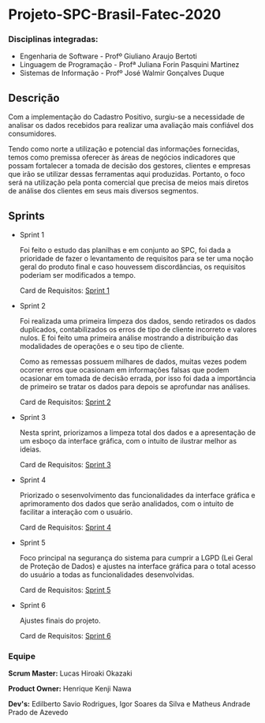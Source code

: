 # Projeto-SPC-Brasil-Fatec-2020

**<H3>Disciplinas integradas: </H3>** 
<ul>
  <li>Engenharia de Software - Profº Giuliano Araujo Bertoti</li>
  <li>Linguagem de Programação - Profª Juliana Forin Pasquini Martinez</li>
  <li>Sistemas de Informação - Profº José Walmir Gonçalves Duque</li>
</ul>

**<H2>Descrição</H2>**

Com a implementação do Cadastro Positivo, surgiu-se a necessidade de analisar os dados recebidos para realizar uma avaliação mais confiável dos consumidores. 

Tendo como norte a utilização e potencial das informações fornecidas, temos como premissa oferecer às áreas de negócios indicadores que possam fortalecer a tomada de decisão dos gestores, clientes e empresas que irão se utilizar dessas ferramentas aqui produzidas. Portanto, o foco será na utilização pela ponta comercial que precisa de meios mais diretos de análise dos clientes em seus mais diversos segmentos. 

**<H2>Sprints</H2>**

<ul>
  <li>Sprint 1
   
   Foi feito o estudo das planilhas e em conjunto ao SPC, foi dada a prioridade de fazer o levantamento de requisitos para se ter uma noção geral do produto final e caso houvessem discordâncias, os requisitos poderiam ser modificados a tempo.
   
   Card de Requisitos: [Sprint 1](https://github.com/HenriqueNawa/Projeto-SPC-Brasil-Fatec-2020/tree/master/Cards%20de%20requisitos/Sprint%201)
  
  <li>Sprint 2
  
  Foi realizada uma primeira limpeza dos dados, sendo retirados os dados duplicados, contabilizados os erros de tipo de cliente incorreto e valores nulos. E foi feito uma primeira análise mostrando a distribuição das modalidades de operações e o seu tipo de cliente. 
  
  Como as remessas possuem milhares de dados, muitas vezes podem ocorrer erros que ocasionam em informações falsas que podem ocasionar em tomada de decisão errada, por isso foi dada a importância de primeiro se tratar os dados para depois se aprofundar nas análises.
  
  Card de Requisitos: [Sprint 2](https://github.com/HenriqueNawa/Projeto-SPC-Brasil-Fatec-2020/tree/master/Cards%20de%20requisitos/Sprint%202)
  
  <li>Sprint 3
  
  Nesta sprint, priorizamos a limpeza total dos dados e a apresentação de um esboço da interface gráfica, com o intuito de ilustrar melhor as ideias.
  
   Card de Requisitos: [Sprint 3](https://github.com/HenriqueNawa/Projeto-SPC-Brasil-Fatec-2020/tree/master/Cards%20de%20requisitos/Sprint%203)
  
  <li>Sprint 4
  
  Priorizado o sesenvolvimento das funcionalidades da interface gráfica e aprimoramento dos dados que serão analidados, com o intuito de facilitar a interação com o usuário.
  
  Card de Requisitos: [Sprint 4](https://github.com/HenriqueNawa/Projeto-SPC-Brasil-Fatec-2020/tree/master/Cards%20de%20requisitos/Sprint%204)
  
  <li>Sprint 5
  
  Foco principal na segurança do sistema para cumprir a LGPD (Lei Geral de Proteção de Dados) e ajustes na interface gráfica para o total acesso do usuário a todas as funcionalidades desenvolvidas.
  
  Card de Requisitos: [Sprint 5](https://github.com/HenriqueNawa/Projeto-SPC-Brasil-Fatec-2020/tree/master/Cards%20de%20requisitos/Sprint%205)
  
  <li>Sprint 6
  
  Ajustes finais do projeto.
  
  Card de Requisitos: [Sprint 6](https://github.com/HenriqueNawa/Projeto-SPC-Brasil-Fatec-2020/tree/master/Cards%20de%20requisitos/Sprint%206)
  
</ul>


**<H3>Equipe</H3>**

**Scrum Master:** Lucas Hiroaki Okazaki

**Product Owner:** Henrique Kenji Nawa

**Dev's:** Edilberto Savio Rodrigues, Igor Soares da Silva e Matheus Andrade Prado de Azevedo


